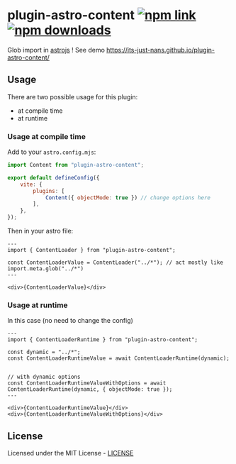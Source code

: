# plugin-astro-content [![npm link](https://img.shields.io/npm/v/plugin-astro-content)](https://www.npmjs.com/package/plugin-astro-content) [![npm downloads](https://img.shields.io/npm/dt/plugin-astro-content)](https://www.npmjs.com/package/plugin-astro-content)

Glob import in [astrojs](https://astro.build) ! See demo <https://its-just-nans.github.io/plugin-astro-content/>

## Usage

There are two possible usage for this plugin:

- at compile time
- at runtime

### Usage at compile time

Add to your `astro.config.mjs`:

```js
import Content from "plugin-astro-content";

export default defineConfig({
    vite: {
        plugins: [
            Content({ objectMode: true }) // change options here
        ],
    },
});
```

Then in your astro file:

```astro
---
import { ContentLoader } from "plugin-astro-content";

const ContentLoaderValue = ContentLoader("../*"); // act mostly like import.meta.glob("../*")
---

<div>{ContentLoaderValue}</div>
```

### Usage at runtime

In this case (no need to change the config)

```astro
---
import { ContentLoaderRuntime } from "plugin-astro-content";

const dynamic = "../*";
const ContentLoaderRuntimeValue = await ContentLoaderRuntime(dynamic);


// with dynamic options
const ContentLoaderRuntimeValueWithOptions = await ContentLoaderRuntime(dynamic, { objectMode: true });
---

<div>{ContentLoaderRuntimeValue}</div>
<div>{ContentLoaderRuntimeValueWithOptions}</div>
```

## License

Licensed under the MIT License - [LICENSE](LICENSE)
